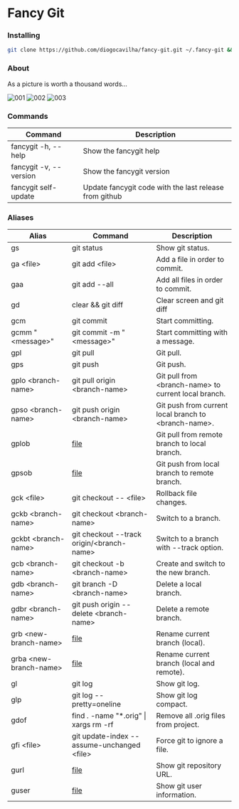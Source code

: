 # Fancy Git

### Installing
```sh
git clone https://github.com/diogocavilha/fancy-git.git ~/.fancy-git && echo ". ~/.fancy-git/main.sh" >> ~/.bashrc && . ~/.bashrc
```

### About

As a picture is worth a thousand words...

![001](https://github.com/diogocavilha/fancy-git/blob/master/screenshots/001.png)
![002](https://github.com/diogocavilha/fancy-git/blob/master/screenshots/002.png)
![003](https://github.com/diogocavilha/fancy-git/blob/master/screenshots/003.png)

### Commands

| Command                 | Description                                               |
| ------------------      | --------------------------------------------------------- |
| fancygit -h, --help     | Show the fancygit help                                    |
| fancygit -v, --version  | Show the fancygit version                                 |
| fancygit self-update    | Update fancygit code with the last release from github    |

### Aliases

| Alias                    | Command                                            | Description
| ------------------------ | ---------------------------------------------------|---------------------------------------------------
| gs                       | git status                                         | Show git status.
| ga \<file\>              | git add \<file\>                                   | Add a file in order to commit.
| gaa                      | git add --all                                      | Add all files in order to commit.
| gd                       | clear && git diff                                  | Clear screen and git diff
| gcm                      | git commit                                         | Start committing.
| gcmm "\<message\>"       | git commit -m "\<message\>"                        | Start committing with a message.
| gpl                      | git pull                                           | Git pull.
| gps                      | git push                                           | Git push.
| gplo \<branch-name\>     | git pull origin \<branch-name\>                    | Git pull from \<branch-name\> to current local branch.
| gpso \<branch-name\>     | git push origin \<branch-name\>                    | Git push from current local branch to \<branch-name\>.
| gplob                    | [file](https://github.com/diogocavilha/fancy-git/blob/master/alias_functions/gplob.sh)                                       | Git pull from remote branch to local branch.
| gpsob                    | [file](https://github.com/diogocavilha/fancy-git/blob/master/alias_functions/gpsob.sh)                                       | Git push from local branch to remote branch.
| gck \<file\>             | git checkout -- \<file\>                           | Rollback file changes.
| gckb \<branch-name\>     | git checkout \<branch-name\>                       | Switch to a branch.
| gckbt \<branch-name\>    | git checkout --track origin/\<branch-name\>        | Switch to a branch with --track option.
| gcb \<branch-name\>      | git checkout -b \<branch-name\>                    | Create and switch to the new branch.
| gdb \<branch-name\>      | git branch -D \<branch-name\>                      | Delete a local branch.
| gdbr \<branch-name\>     | git push origin --delete \<branch-name\>           | Delete a remote branch.
| grb \<new-branch-name\>  | [file](https://github.com/diogocavilha/fancy-git/blob/master/alias_functions/grb.sh)           | Rename current branch (local).
| grba \<new-branch-name\> | [file](https://github.com/diogocavilha/fancy-git/blob/master/alias_functions/grba.sh)           | Rename current branch (local and remote).
| gl                       | git log                                            | Show git log.
| glp                      | git log --pretty=oneline                           | Show git log compact.
| gdof                     | find . -name "*.orig" \| xargs rm -rf              | Remove all .orig files from project.
| gfi \<file\>             | git update-index --assume-unchanged \<file\>       | Force git to ignore a file.
| gurl                     | [file](https://github.com/diogocavilha/fancy-git/blob/master/alias_functions/gurl.sh)                                       | Show git repository URL.
| guser                    | [file](https://github.com/diogocavilha/fancy-git/blob/master/alias_functions/guser.sh)                                       | Show git user information.
